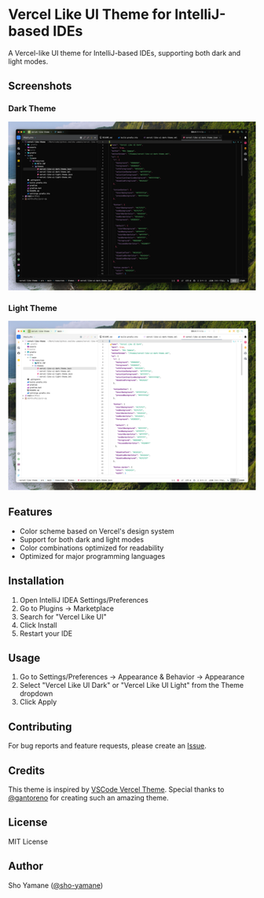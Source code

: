 # Vercel Like UI Theme for IntelliJ-based IDEs

A Vercel-like UI theme for IntelliJ-based IDEs, supporting both dark and light modes.

## Screenshots

### Dark Theme

![Dark Theme](assets/dark-screenshot.png)

### Light Theme

![Light Theme](assets/light-screenshot.png)

## Features

- Color scheme based on Vercel's design system
- Support for both dark and light modes
- Color combinations optimized for readability
- Optimized for major programming languages

## Installation

1. Open IntelliJ IDEA Settings/Preferences
2. Go to Plugins → Marketplace
3. Search for "Vercel Like UI"
4. Click Install
5. Restart your IDE

## Usage

1. Go to Settings/Preferences → Appearance & Behavior → Appearance
2. Select "Vercel Like UI Dark" or "Vercel Like UI Light" from the Theme dropdown
3. Click Apply

## Contributing

For bug reports and feature requests, please create an [Issue](https://github.com/sho-yamane/intellij-vercel-like-ui/issues).

## Credits

This theme is inspired by [VSCode Vercel Theme](https://github.com/gantoreno/vscode-vercel). Special thanks to [@gantoreno](https://github.com/gantoreno) for creating such an amazing theme.

## License

MIT License

## Author

Sho Yamane ([@sho-yamane](https://github.com/sho-yamane))
